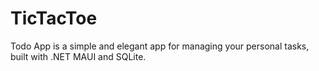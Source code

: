 # TicTacToe
Todo App is a simple and elegant app for managing your personal tasks, built with .NET MAUI and SQLite.
